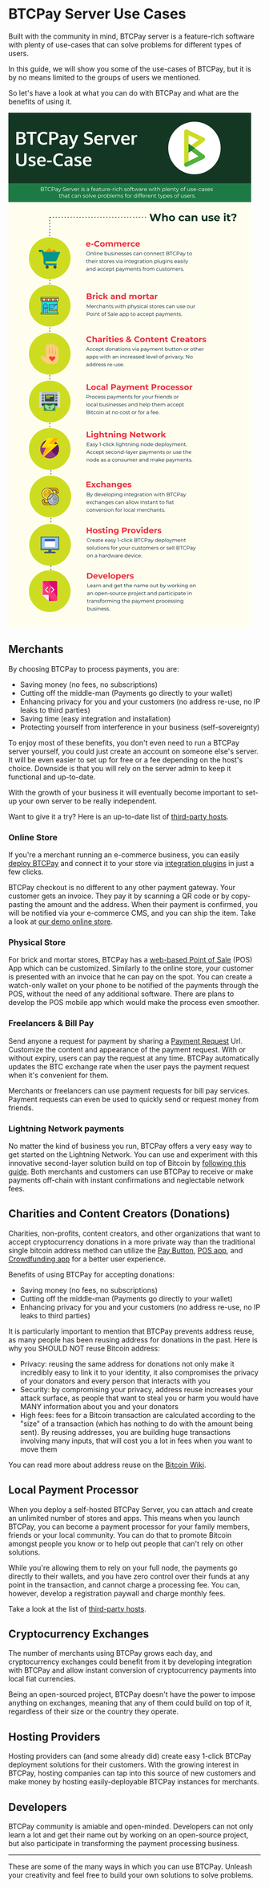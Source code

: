 # BTCPay Server Use Cases

Built with the community in mind, BTCPay server is a feature-rich software with plenty of use-cases that can solve problems for different types of users.

In this guide, we will show you some of the use-cases of BTCPay, but it is by no means limited to the groups of users we mentioned.

So let's have a look at what you can do with BTCPay and what are the benefits of using it.

![BTCPayInfographic](img/BTCPayUseCaseInfographic.png)

## Merchants

By choosing BTCPay to process payments, you are:

* Saving money (no fees, no subscriptions)
* Cutting off the middle-man (Payments go directly to your wallet)
* Enhancing privacy for you and your customers (no address re-use, no IP leaks to third parties)
* Saving time (easy integration and installation)
* Protecting yourself from interference in your business (self-sovereignty)

To enjoy most of these benefits, you don't even need to run a BTCPay server yourself, you could just create an account on someone else's server. It will be even easier to set up for free or a fee depending on the host's choice. Downside is that you will rely on the server admin to keep it functional and up-to-date.  

With the growth of your business it will eventually become important to set-up your own server to be really independent.

Want to give it a try? Here is an up-to-date list of [third-party hosts](ThirdPartyHosting.md).

### Online Store

If you're a merchant running an e-commerce business, you can easily [deploy BTCPay](https://docs.btcpayserver.org/deployment) and connect it to your store via [integration plugins](https://docs.btcpayserver.org/integrations/) in just a few clicks.

BTCPay checkout is no different to any other payment gateway. Your customer gets an invoice. They pay it by scanning a QR code or by copy-pasting the amount and the address. When their payment is confirmed, you will be notified via your e-commerce CMS, and you can ship the item. Take a look at [our demo online store](https://store.demo.btcpayserver.org/).

### Physical Store

For brick and mortar stores, BTCPay has a [web-based Point of Sale](https://mainnet.demo.btcpayserver.org/apps/87kj5yKay8mB4UUZcJhZH5TqDKMD3CznjwLjiu1oYZXe/pos) (POS) App which can be customized. Similarly to the online store, your customer is presented with an invoice that he can pay on the spot. You can create a watch-only wallet on your phone to be notified of the payments through the POS, without the need of any additional software. There are plans to develop the POS mobile app which would make the process even smoother.

### Freelancers & Bill Pay

Send anyone a request for payment by sharing a [Payment Request](PaymentRequests.md) Url. Customize the content and appearance of the payment request. With or without expiry, users can pay the request at any time. BTCPay automatically updates the BTC exchange rate when the user pays the payment request when it's convenient for them. 

Merchants or freelancers can use payment requests for bill pay services. Payment requests can even be used to quickly send or request money from friends. 

### Lightning Network payments

No matter the kind of business you run, BTCPay offers a very easy way to get started on the Lightning Network. You can use and experiment with this innovative second-layer solution build on top of Bitcoin by [following this guide](LightningNetwork.md). Both merchants and customers can use BTCPay to receive or make payments off-chain with instant confirmations and neglectable network fees.

## Charities and Content Creators (Donations)

Charities, non-profits, content creators, and other organizations that want to accept cryptocurrency donations in a more private way than the traditional single bitcoin address method can utilize the [Pay Button](https://docs.btcpayserver.org/btcpay-basics/gettingstarted#creating-the-pay-button),  [POS app](https://github.com/btcpayserver/btcpayserver-doc/blob/master/GettingStarted.md#creating-the-point-of-sale-app), and [Crowdfunding app](Apps.md#crowdfunding-app) for a better user experience.

Benefits of using BTCPay for accepting donations:

* Saving money (no fees, no subscriptions)
* Cutting off the middle-man (Payments go directly to your wallet)
* Enhancing privacy for you and your customers (no address re-use, no IP leaks to third parties)

It is particularly important to mention that BTCPay prevents address reuse, as many people has been reusing address for donations in the past. Here is why you SHOULD NOT reuse Bitcoin address:

* Privacy: reusing the same address for donations not only make it incredibly easy to link it to your identity, it also compromises the privacy of your donators and every person that interacts with you
* Security: by compromising your privacy, address reuse increases your attack surface, as people that want to steal you or harm you would have MANY information about you and your donators
* High fees: fees for a Bitcoin transaction are calculated according to the "size" of a transaction (which has nothing to do with the amount being sent). By reusing addresses, you are building huge transactions involving many inputs, that will cost you a lot in fees when you want to move them

You can read more about address reuse on the [Bitcoin Wiki](https://en.bitcoin.it/wiki/Address_reuse).

## Local Payment Processor

When you deploy a self-hosted BTCPay Server, you can attach and create an unlimited number of stores and apps. This means when you launch BTCPay, you can become a payment processor for your family members, friends or your local community. You can do that to promote Bitcoin amongst people you know or to help out people that can't rely on other solutions.

While you're allowing them to rely on your full node, the payments go directly to their wallets, and you have zero control over their funds at any point in the transaction, and cannot charge a processing fee. You can, however, develop a registration paywall and charge monthly fees.

Take a look at the list of [third-party hosts](ThirdPartyHosting.md).

## Cryptocurrency Exchanges

The number of merchants using BTCPay grows each day, and cryptocurrency exchanges could benefit from it by developing integration with BTCPay and allow instant conversion of cryptocurrency payments into local fiat currencies.

Being an open-sourced project, BTCPay doesn't have the power to impose anything on exchanges, meaning that any of them could build on top of it, regardless of their size or the country they operate.

## Hosting Providers

Hosting providers can (and some already did) create easy 1-click BTCPay deployment solutions for their customers. With the growing interest in BTCPay, hosting companies can tap into this source of new customers and make money by hosting easily-deployable BTCPay instances for merchants.

## Developers

BTCPay community is amiable and open-minded. Developers can not only learn a lot and get their name out by working on an open-source project, but also participate in transforming the payment processing business.

---

These are some of the many ways in which you can use BTCPay. Unleash your creativity and feel free to build your own solutions to solve problems.
